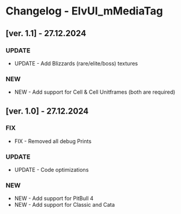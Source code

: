# Changelog - ElvUI_mMediaTag

## [ver. 1.1] - 27.12.2024
### UPDATE
- UPDATE - Add Blizzards (rare/elite/boss) textures
### NEW
- NEW - Add support for Cell & Cell Unitframes (both are required)


## [ver. 1.0] - 27.12.2024
### FIX 
- FIX - Removed all debug Prints
### UPDATE
- UPDATE - Code optimizations
### NEW
- NEW - Add support for PitBull 4
- NEW - Add support for Classic and Cata

